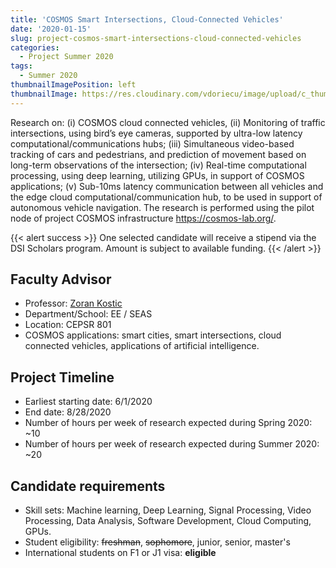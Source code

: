 ```yaml
---
title: 'COSMOS Smart Intersections, Cloud-Connected Vehicles'
date: '2020-01-15'
slug: project-cosmos-smart-intersections-cloud-connected-vehicles
categories:
  - Project Summer 2020
tags:
  - Summer 2020
thumbnailImagePosition: left
thumbnailImage: https://res.cloudinary.com/vdoriecu/image/upload/c_thumb,w_200,g_face/v1579110178/construction_c6dqbd.png
---
```

Research on: (i) COSMOS cloud connected vehicles, (ii) Monitoring of traffic intersections, using bird’s eye cameras, supported by ultra-low latency computational/communications hubs; (iii) Simultaneous video-based tracking of cars and pedestrians, and prediction of movement based on long-term observations of the intersection; (iv) Real-time computational processing, using deep learning, utilizing GPUs, in support of COSMOS applications; (v) Sub-10ms latency communication between all vehicles and the edge cloud computational/communication hub, to be used in support of autonomous vehicle navigation. The research is performed using the pilot node of project COSMOS infrastructure https://cosmos-lab.org/.

<!--more-->



{{< alert success >}}
One selected candidate will receive a stipend via the DSI Scholars program. Amount is subject to available funding.
{{< /alert >}}

## Faculty Advisor
+ Professor: [Zoran Kostic](https://wimnet.ee.columbia.edu/portfolio/cosmos/)
+ Department/School: EE / SEAS
+ Location: CEPSR 801
+ COSMOS applications: smart cities, smart intersections, cloud connected vehicles, applications of artificial intelligence.

## Project Timeline
+ Earliest starting date: 6/1/2020
+ End date: 8/28/2020
+ Number of hours per week of research expected during Spring 2020: ~10
+ Number of hours per week of research expected during Summer 2020: ~20

## Candidate requirements
+ Skill sets: Machine learning, Deep Learning, Signal Processing, Video Processing, Data Analysis, Software Development, Cloud Computing, GPUs.
+ Student eligibility: ~~freshman~~, ~~sophomore~~, junior, senior, master's
+ International students on F1 or J1 visa: **eligible**

